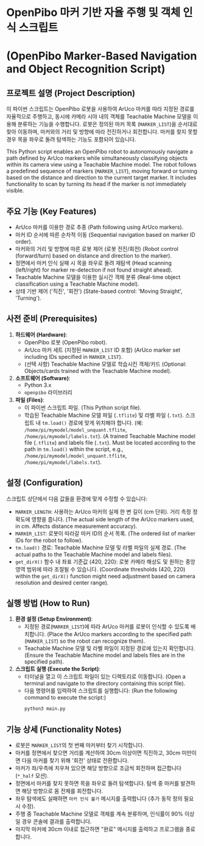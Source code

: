 # OpenPibo 마커 기반 자율 주행 및 객체 인식 스크립트
# (OpenPibo Marker-Based Navigation and Object Recognition Script)

## 프로젝트 설명 (Project Description)

이 파이썬 스크립트는 OpenPibo 로봇을 사용하여 ArUco 마커를 따라 지정된 경로를 자율적으로 주행하고, 동시에 카메라 시야 내의 객체를 Teachable Machine 모델을 이용해 분류하는 기능을 수행합니다. 로봇은 정의된 마커 목록 (`MARKER_LIST`)을 순서대로 찾아 이동하며, 마커와의 거리 및 방향에 따라 전진하거나 회전합니다. 마커를 찾지 못할 경우 목을 좌우로 돌려 탐색하는 기능도 포함되어 있습니다.

This Python script enables an OpenPibo robot to autonomously navigate a path defined by ArUco markers while simultaneously classifying objects within its camera view using a Teachable Machine model. The robot follows a predefined sequence of markers (`MARKER_LIST`), moving forward or turning based on the distance and direction to the current target marker. It includes functionality to scan by turning its head if the marker is not immediately visible.

## 주요 기능 (Key Features)

* ArUco 마커를 이용한 경로 추종 (Path following using ArUco markers).
* 마커 ID 순서에 따른 순차적 이동 (Sequential navigation based on marker ID order).
* 마커와의 거리 및 방향에 따른 로봇 제어 (로봇 전진/회전) (Robot control (forward/turn) based on distance and direction to the marker).
* 정면에서 마커 인식 실패 시 목을 좌우로 돌려 재탐색 (Head scanning (left/right) for marker re-detection if not found straight ahead).
* Teachable Machine 모델을 이용한 실시간 객체 분류 (Real-time object classification using a Teachable Machine model).
* 상태 기반 제어 ('직진', '회전') (State-based control: 'Moving Straight', 'Turning').

## 사전 준비 (Prerequisites)

1.  **하드웨어 (Hardware)**:
    * OpenPibo 로봇 (OpenPibo robot).
    * ArUco 마커 세트 (지정된 `MARKER_LIST` ID 포함) (ArUco marker set including IDs specified in `MARKER_LIST`).
    * (선택 사항) Teachable Machine 모델로 학습시킨 객체/카드 (Optional: Objects/cards trained with the Teachable Machine model).
2.  **소프트웨어 (Software)**:
    * Python 3.x
    * `openpibo` 라이브러리
3.  **파일 (Files)**:
    * 이 파이썬 스크립트 파일. (This Python script file).
    * 학습된 Teachable Machine 모델 파일 (`.tflite`) 및 라벨 파일 (`.txt`). 스크립트 내 `tm.load()` 경로에 맞게 위치해야 합니다. (예: `/home/pi/mymodel/model_unquant.tflite`, `/home/pi/mymodel/labels.txt`). (A trained Teachable Machine model file (`.tflite`) and labels file (`.txt`). Must be located according to the path in `tm.load()` within the script, e.g., `/home/pi/mymodel/model_unquant.tflite`, `/home/pi/mymodel/labels.txt`).

## 설정 (Configuration)

스크립트 상단에서 다음 값들을 환경에 맞게 수정할 수 있습니다:

* `MARKER_LENGTH`: 사용하는 ArUco 마커의 실제 한 변 길이 (cm 단위). 거리 측정 정확도에 영향을 줍니다. (The actual side length of the ArUco markers used, in cm. Affects distance measurement accuracy).
* `MARKER_LIST`: 로봇이 따라갈 마커 ID의 순서 목록. (The ordered list of marker IDs for the robot to follow).
* `tm.load()` 경로: Teachable Machine 모델 및 라벨 파일의 실제 경로. (The actual paths to the Teachable Machine model and labels files).
* `get_dirX()` 함수 내 좌표 기준값 (420, 220): 로봇 카메라 해상도 및 원하는 중앙 영역 범위에 따라 조절될 수 있습니다. (Coordinate thresholds (420, 220) within the `get_dirX()` function might need adjustment based on camera resolution and desired center range).

## 실행 방법 (How to Run)

1.  **환경 설정 (Setup Environment)**:
    * 지정된 경로(`MARKER_LIST`)에 따라 ArUco 마커를 로봇이 인식할 수 있도록 배치합니다. (Place the ArUco markers according to the specified path (`MARKER_LIST`) so the robot can recognize them).
    * Teachable Machine 모델 및 라벨 파일이 지정된 경로에 있는지 확인합니다. (Ensure the Teachable Machine model and labels files are in the specified path).
2.  **스크립트 실행 (Execute the Script)**:
    * 터미널을 열고 이 스크립트 파일이 있는 디렉토리로 이동합니다. (Open a terminal and navigate to the directory containing this script file).
    * 다음 명령어를 입력하여 스크립트를 실행합니다: (Run the following command to execute the script:)
        ```bash
        python3 main.py
        ```

## 기능 상세 (Functionality Notes)

* 로봇은 `MARKER_LIST`의 첫 번째 마커부터 찾기 시작합니다.
* 마커를 정면에서 찾으면 거리를 계산하여 30cm 이상이면 직진하고, 30cm 미만이면 다음 마커를 찾기 위해 '회전' 상태로 전환합니다.
* 마커가 좌/우측에 치우쳐 있으면 해당 방향으로 조금씩 회전하며 접근합니다 (`*_half` 모션).
* 정면에서 마커를 찾지 못하면 목을 좌우로 돌려 탐색합니다. 탐색 중 마커를 발견하면 해당 방향으로 몸 전체를 회전합니다.
* 좌우 탐색에도 실패하면 `마커 인식 불가` 메시지를 출력합니다 (추가 동작 정의 필요 시 수정).
* 주행 중 Teachable Machine 모델로 객체를 계속 분류하며, 인식률이 90% 이상일 경우 콘솔에 결과를 출력합니다.
* 마지막 마커에 30cm 이내로 접근하면 "완료" 메시지를 출력하고 프로그램을 종료합니다.